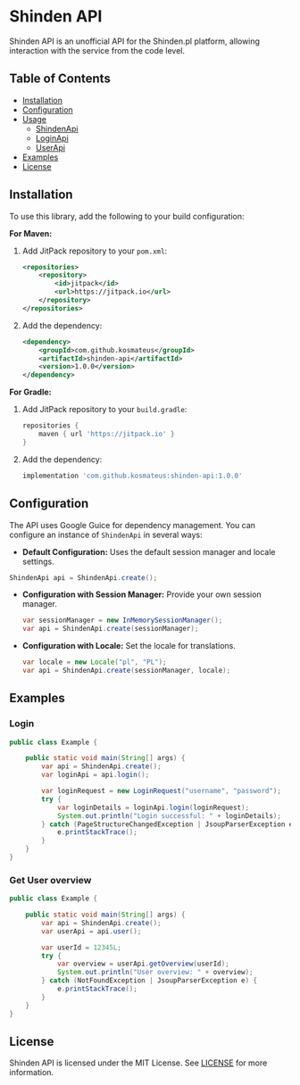 # Shinden API

Shinden API is an unofficial API for the Shinden.pl platform, allowing interaction with the service from the code level.

## Table of Contents

- [Installation](#installation)
- [Configuration](#configuration)
- [Usage](#usage)
    - [ShindenApi](#shindenapi)
    - [LoginApi](#loginapi)
    - [UserApi](#userapi)
- [Examples](#examples)
- [License](#license)

## Installation

To use this library, add the following to your build configuration:

**For Maven:**

1. Add JitPack repository to your `pom.xml`:

    ```xml
    <repositories>
        <repository>
            <id>jitpack</id>
            <url>https://jitpack.io</url>
        </repository>
    </repositories>
    ```

2. Add the dependency:

    ```xml
    <dependency>
        <groupId>com.github.kosmateus</groupId>
        <artifactId>shinden-api</artifactId>
        <version>1.0.0</version>
    </dependency>
    ```

**For Gradle:**

1. Add JitPack repository to your `build.gradle`:

    ```gradle
    repositories {
        maven { url 'https://jitpack.io' }
    }
    ```

2. Add the dependency:

    ```gradle
    implementation 'com.github.kosmateus:shinden-api:1.0.0'
    ```

## Configuration

The API uses Google Guice for dependency management. You can configure an instance of `ShindenApi` in several ways:

* **Default Configuration:** Uses the default session manager and locale settings.

```java
ShindenApi api = ShindenApi.create();
```

* **Configuration with Session Manager:** Provide your own session manager.

    ```java
    var sessionManager = new InMemorySessionManager();
    var api = ShindenApi.create(sessionManager);
    ```

* **Configuration with Locale:** Set the locale for translations.

    ```java
    var locale = new Locale("pl", "PL");
    var api = ShindenApi.create(sessionManager, locale);
    ```

## Examples

### Login

```java
public class Example {

    public static void main(String[] args) {
        var api = ShindenApi.create();
        var loginApi = api.login();

        var loginRequest = new LoginRequest("username", "password");
        try {
            var loginDetails = loginApi.login(loginRequest);
            System.out.println("Login successful: " + loginDetails);
        } catch (PageStructureChangedException | JsoupParserException e) {
            e.printStackTrace();
        }
    }
}
```

### Get User overview

```java
public class Example {

    public static void main(String[] args) {
        var api = ShindenApi.create();
        var userApi = api.user();

        var userId = 12345L;
        try {
            var overview = userApi.getOverview(userId);
            System.out.println("User overview: " + overview);
        } catch (NotFoundException | JsoupParserException e) {
            e.printStackTrace();
        }
    }
}
```

## License

Shinden API is licensed under the MIT License. See [LICENSE](LICENSE) for more information.
